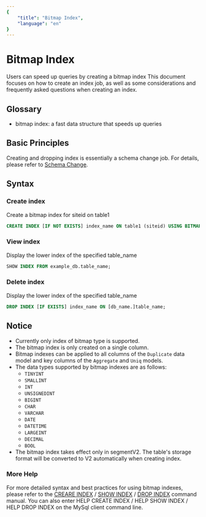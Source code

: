 ```yaml
---
{
    "title": "Bitmap Index",
    "language": "en"
}
---
```


<!-- 
Licensed to the Apache Software Foundation (ASF) under one
or more contributor license agreements.  See the NOTICE file
distributed with this work for additional information
regarding copyright ownership.  The ASF licenses this file
to you under the Apache License, Version 2.0 (the
"License"); you may not use this file except in compliance
with the License.  You may obtain a copy of the License at

  http://www.apache.org/licenses/LICENSE-2.0

Unless required by applicable law or agreed to in writing,
software distributed under the License is distributed on an
"AS IS" BASIS, WITHOUT WARRANTIES OR CONDITIONS OF ANY
KIND, either express or implied.  See the License for the
specific language governing permissions and limitations
under the License.
-->

# Bitmap Index
Users can speed up queries by creating a bitmap index
This document focuses on how to create an index job, as well as some considerations and frequently asked questions when creating an index.

## Glossary
* bitmap index: a fast data structure that speeds up queries

## Basic Principles
Creating and dropping index is essentially a schema change job. For details, please refer to
[Schema Change](../../advanced/alter-table/schema-change.html).

## Syntax
### Create index

Create a bitmap index for siteid on table1

```sql
CREATE INDEX [IF NOT EXISTS] index_name ON table1 (siteid) USING BITMAP COMMENT 'balabala';
```

### View index

Display the lower index of the specified table_name

```sql
SHOW INDEX FROM example_db.table_name;
```

### Delete index

Display the lower index of the specified table_name

```sql
DROP INDEX [IF EXISTS] index_name ON [db_name.]table_name;
```

## Notice
* Currently only index of bitmap type is supported.
* The bitmap index is only created on a single column.
* Bitmap indexes can be applied to all columns of the `Duplicate` data model and key columns of the `Aggregate` and `Uniq` models.
* The data types supported by bitmap indexes are as follows:
    * `TINYINT`
    * `SMALLINT`
    * `INT`
    * `UNSIGNEDINT`
    * `BIGINT`
    * `CHAR`
    * `VARCHAR`
    * `DATE`
    * `DATETIME`
    * `LARGEINT`
    * `DECIMAL`
    * `BOOL`
* The bitmap index takes effect only in segmentV2. The table's storage format will be converted to V2 automatically when creating index.

### More Help

For more detailed syntax and best practices for using bitmap indexes, please refer to the  [CREARE INDEX](../../sql-manual/sql-reference/Data-Definition-Statements/Create/CREATE-INDEX.md) / [SHOW INDEX](../../sql-manual/sql-reference/Show-Statements/SHOW-INDEX.html) / [DROP INDEX](../../sql-manual/sql-reference/Data-Definition-Statements/Drop/DROP-INDEX.html)  command manual. You can also enter HELP CREATE INDEX / HELP SHOW INDEX / HELP DROP INDEX on the MySql client command line.
